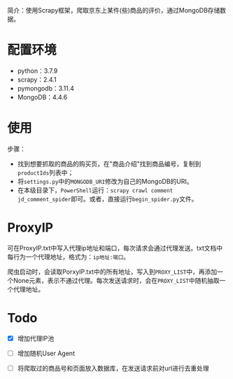 简介：使用Scrapy框架，爬取京东上某件(些)商品的评价，通过MongoDB存储数据。

# 配置环境

- python：3.7.9
- scrapy：2.4.1
- pymongodb：3.11.4
- MongoDB：4.4.6

# 使用

步骤：

- 找到想要抓取的商品的购买页，在"商品介绍"找到商品编号，复制到`productIds`列表中；
- 将`settings.py`中的`MONGODB_URI`修改为自己的MongoDB的URI。
- 在本级目录下，`PowerShell`运行：`scrapy crawl comment jd_comment_spider`即可。或者，直接运行`begin_spider.py`文件。

# ProxyIP

可在ProxyIP.txt中写入代理ip地址和端口，每次请求会通过代理发送。txt文档中每行为一个代理地址，格式为：`ip地址:端口`。

爬虫启动时，会读取PorxyIP.txt中的所有地址，写入到`PROXY_LIST`中，再添加一个None元素，表示不通过代理。每次发送请求时，会在`PROXY_LIST`中随机抽取一个代理地址。

# Todo

- [x] 增加代理IP池
- [ ] 增加随机User Agent
- [ ] 将爬取过的商品号和页面放入数据库，在发送请求前对url进行去重处理

